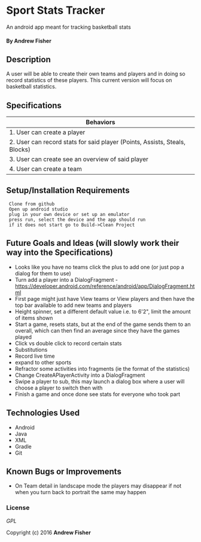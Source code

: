 # Sport Stats Tracker

An android app meant for tracking basketball stats

#### By **Andrew Fisher**

## Description
A user will be able to create their own teams and players and in doing so record statistics of these players. This current version will focus on basketball statistics.

## Specifications

|Behaviors                |
|------------------------- |
|1. User can create a player|
|2. User can record stats for said player (Points, Assists, Steals, Blocks)|
|3. User can create see an overview of said player|
|4. User can create a team|


## Setup/Installation Requirements

```
 Clone from github
 Open up android studio
 plug in your own device or set up an emulator
 press run, select the device and the app should run
 if it does not start go to Build->Clean Project
```


## Future Goals and Ideas (will slowly work their way into the Specifications)
 * Looks like you have no teams click the plus to add one (or just pop a dialog for them to use)
 * Turn add a player into a DialogFragment - https://developer.android.com/reference/android/app/DialogFragment.html
 * First page might just have View teams or View players and then have the top bar available to add new teams and players
 * Height spinner, set a different default value i.e. to 6'2", limit the amount of items shown
 * Start a game, resets stats, but at the end of the game sends them to an overall, which can then find an average since they have the games played
 * Click vs double click to record certain stats
 * Substitutions
 * Record live time
 * expand to other sports
 * Refractor some activities into fragments (ie the format of the statistics)
 * Change CreateAPlayerActivity into a DialogFragment
 * Swipe a player to sub, this may launch a dialog box where a user will choose a player to switch then with
 * Finish a game and once done see stats for everyone who took part



## Technologies Used

* Android
* Java
* XML
* Gradle
* Git


## Known Bugs or Improvements
* On Team detail in landscape mode the players may disappear if not when you turn back to portrait the same may happen

### License

*GPL*

Copyright (c) 2016 **Andrew Fisher**
